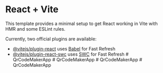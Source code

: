# React + Vite

This template provides a minimal setup to get React working in Vite with HMR and some ESLint rules.

Currently, two official plugins are available:

- [@vitejs/plugin-react](https://github.com/vitejs/vite-plugin-react/blob/main/packages/plugin-react/README.md) uses [Babel](https://babeljs.io/) for Fast Refresh
- [@vitejs/plugin-react-swc](https://github.com/vitejs/vite-plugin-react-swc) uses [SWC](https://swc.rs/) for Fast Refresh
#   Q r C o d e M a k e r A p p  
 #   Q r C o d e M a k e r A p p  
 #   Q r C o d e M a k e r A p p  
 #   Q r C o d e M a k e r A p p  
 